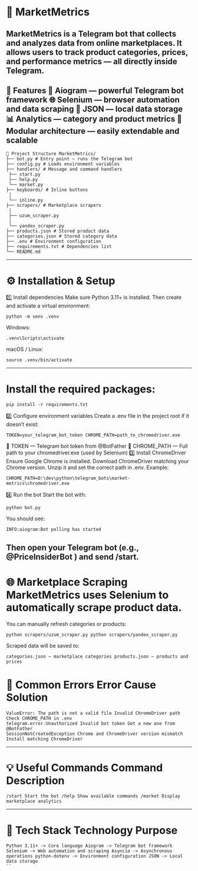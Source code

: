 # 🧠 MarketMetrics
MarketMetrics is a Telegram bot that collects and analyzes data from online marketplaces. It allows users to track product categories, prices, and performance metrics — all directly inside Telegram.
--- 
🚀 Features 🤖 Aiogram — powerful Telegram bot framework 
🌐 Selenium — browser automation and data scraping 
💾 JSON — local data storage 
📊 Analytics — category and product metrics 
🧱 Modular architecture — easily extendable and scalable
---
```
📂 Project Structure MarketMetrics/ 
├── bot.py # Entry point — runs the Telegram bot
├── config.py # Loads environment variables
├── handlers/ # Message and command handlers
 ├── start.py
 ├── help.py
 └── market.py
├── keyboards/ # Inline buttons
 │
 └── inline.py
├── scrapers/ # Marketplace scrapers
 │
 ├── uzum_scraper.py
 │
 └── yandex_scraper.py
├── products.json # Stored product data
├── categories.json # Stored category data
├── .env # Environment configuration
├── requirements.txt # Dependencies list
└── README.md
```
---
# ⚙️ Installation & Setup
1️⃣ Install dependencies Make sure Python 3.11+ is installed.
Then create and activate a virtual environment:
```
python -m venv .venv 
```
Windows:
```
.venv\Scripts\activate 
``` 
macOS / Linux:
```
source .venv/bin/activate 
``` 
---
# Install the required packages:
```
pip install -r requirements.txt
``` 
2️⃣ Configure environment variables Create a .env file in the project root if it doesn’t exist:
```
TOKEN=your_telegram_bot_token CHROME_PATH=path_to_chromedriver.exe 
``` 
🔹 TOKEN — Telegram bot token from @BotFather
🔹 CHROME_PATH — Full path to your chromedriver.exe (used by Selenium)
3️⃣ Install ChromeDriver Ensure Google Chrome is installed.
Download ChromeDriver matching your Chrome version. Unzip it and set the correct path in .env.
Example:
```
CHROME_PATH=D:\dev\python\telegram_bots\market-metrics\chromedriver.exe 
``` 
4️⃣ Run the bot Start the bot with:
```
python bot.py
``` 
You should see:
```
INFO:aiogram:Bot polling has started 
``` 
Then open your Telegram bot (e.g., @PriceInsiderBot ) and send /start.
---
# 🌐 Marketplace Scraping MarketMetrics uses Selenium to automatically scrape product data.
You can manually refresh categories or products:
```
python scrapers/uzum_scraper.py python scrapers/yandex_scraper.py 
``` 
Scraped data will be saved to:
```
categories.json — marketplace categories products.json — products and prices 
``` 
# 🧩 Common Errors Error Cause Solution
```
ValueError: The path is not a valid file Invalid ChromeDriver path Check CHROME_PATH in .env 
telegram.error.Unauthorized Invalid bot token Get a new one from @BotFather
SessionNotCreatedException Chrome and ChromeDriver version mismatch Install matching ChromeDriver
``` 
---
# 💡 Useful Commands Command Description
```
/start Start the bot /help Show available commands /market Display marketplace analytics 
``` 
---
# 🧠 Tech Stack Technology Purpose
```
Python 3.11+ -> Core language Aiogram -> Telegram bot framework Selenium -> Web automation and scraping Asyncio -> Asynchronous operations python-dotenv -> Environment configuration JSON -> Local data storage 
``


